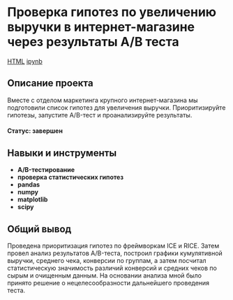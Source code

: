 # Проверка гипотез по увеличению выручки в интернет-магазине через результаты A/B теста
[HTML](https://github.com/Joker2k79/Portfolio/blob/main/07_analysis_ab_test_results/a_b_test.html) [ipynb](https://github.com/Joker2k79/Portfolio/blob/main/07_analysis_ab_test_results/a_b_test.ipynb)

## Описание проекта
Вместе с отделом маркетинга крупного интернет-магазина мы подготовили список гипотез для увеличения выручки. Приоритизируйте гипотезы, запустите A/B-тест и проанализируйте результаты.
#### Статус: завершен
##

## Навыки и инструменты

- **A/B-тестирование**
- **проверка статистических гипотез**
- **pandas**
- **numpy**
- **matplotlib**
- **scipy**

##

## Общий вывод
Проведена приоритизация гипотез по фреймворкам ICE и RICE. Затем провел анализ результатов A/B-теста, построил графики кумулятивной выручки, среднего чека, конверсии по группам, а затем посчитал статистическую значимость различий конверсий и средних чеков по сырым и очищенным данным. На основании анализа мной было принято решение о нецелесообразности дальнейшего проведения теста.

